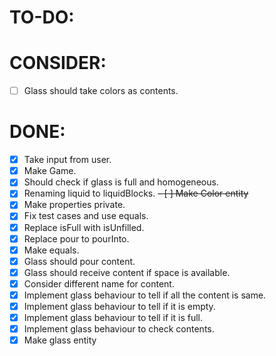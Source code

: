 # TO-DO:


# CONSIDER:

 - [ ] Glass should take colors as contents.

# DONE:

 - [x] Take input from user.
 - [x] Make Game.
 - [x] Should check if glass is full and homogeneous.
 - [x] Renaming liquid to liquidBlocks.
 ~~- [ ] Make Color entity~~
 - [x] Make properties private.
 - [x] Fix test cases and use equals.
 - [x] Replace isFull with isUnfilled.
 - [x] Replace pour to pourInto.
 - [x] Make equals.
 - [x] Glass should pour content.
 - [x] Glass should receive content if space is available.
 - [x] Consider different name for content.
 - [x] Implement glass behaviour to tell if all the content is same.
 - [x] Implement glass behaviour to tell if it is empty.
 - [x] Implement glass behaviour to tell if it is full.
 - [x] Implement glass behaviour to check contents.
 - [x] Make glass entity

